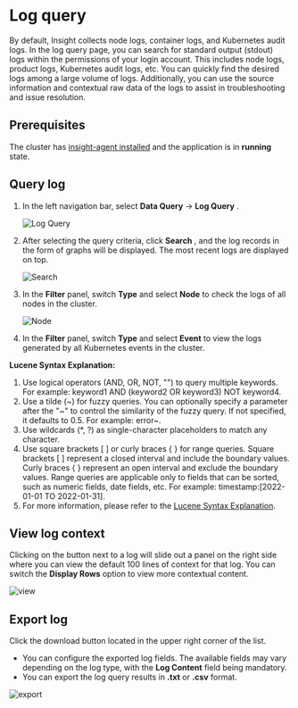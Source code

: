 # Log query

By default, Insight collects node logs, container logs, and Kubernetes audit logs.
In the log query page, you can search for standard output (stdout) logs within the permissions
of your login account. This includes node logs, product logs, Kubernetes audit logs, etc.
You can quickly find the desired logs among a large volume of logs. Additionally, you can
use the source information and contextual raw data of the logs to assist in troubleshooting and issue resolution.

## Prerequisites

The cluster has [insight-agent installed](../../quickstart/install/install-agent.md)
and the application is in __running__ state.

## Query log

1. In the left navigation bar, select __Data Query__ -> __Log Query__ .

    ![Log Query](https://docs.daocloud.io/daocloud-docs-images/docs/en/docs/insight/images/log01.png)

2. After selecting the query criteria, click __Search__ , and the log records in the form of graphs will be displayed. The most recent logs are displayed on top.

    ![Search](https://docs.daocloud.io/daocloud-docs-images/docs/en/docs/insight/images/log02.png)

3. In the __Filter__ panel, switch __Type__ and select __Node__ to check the logs of all nodes in the cluster.

    ![Node](https://docs.daocloud.io/daocloud-docs-images/docs/en/docs/insight/images/log03.png)

4. In the __Filter__ panel, switch __Type__ and select __Event__ to view the logs generated by all Kubernetes events in the cluster.

**Lucene Syntax Explanation:**

1. Use logical operators (AND, OR, NOT, "") to query multiple keywords. For example: keyword1 AND (keyword2 OR keyword3) NOT keyword4.
2. Use a tilde (~) for fuzzy queries. You can optionally specify a parameter after the "~" to control the similarity of the fuzzy query. If not specified, it defaults to 0.5. For example: error~.
3. Use wildcards (*, ?) as single-character placeholders to match any character.
4. Use square brackets [ ] or curly braces { } for range queries. Square brackets [ ] represent a closed interval and include the boundary values. Curly braces { } represent an open interval and exclude the boundary values. Range queries are applicable only to fields that can be sorted, such as numeric fields, date fields, etc. For example: timestamp:[2022-01-01 TO 2022-01-31].
5. For more information, please refer to the [Lucene Syntax Explanation](../../faq/lucene.md).

## View log context

Clicking on the button next to a log will slide out a panel on the right side where you can view the
default 100 lines of context for that log. You can switch the __Display Rows__ option to view more contextual content.

![view](https://docs.daocloud.io/daocloud-docs-images/docs/en/docs/insight/images/log06.png)

## Export log

Click the download button located in the upper right corner of the list.

- You can configure the exported log fields. The available fields may vary depending on the log type,
  with the __Log Content__ field being mandatory.
- You can export the log query results in **.txt** or **.csv** format.

![export](https://docs.daocloud.io/daocloud-docs-images/docs/en/docs/insight/images/log05.png)
